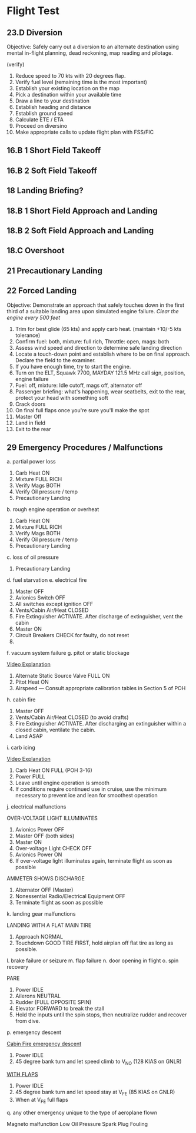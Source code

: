 # Flight Test

## 23.D Diversion

Objective: Safely carry out a diversion to an alternate destination using mental in-flight planning, dead reckoning, map reading and pilotage.

(verify)

1. Reduce speed to 70 kts with 20 degrees flap.
2. Verify fuel level (remaining time is the most important)
3. Establish your existing location on the map
4. Pick a destination within your available time
5. Draw a line to your destination
6. Establish heading and distance
7. Establish ground speed
8. Calculate ETE / ETA
9. Proceed on diversino
10. Make appropriate calls to update flight plan with FSS/FIC

## 16.B 1 Short Field Takeoff

## 16.B 2 Soft Field Takeoff

## 18 Landing Briefing?

## 18.B 1 Short Field Approach and Landing

## 18.B 2 Soft Field Approach and Landing

## 18.C Overshoot

## 21 Precautionary Landing

## 22 Forced Landing

Objective: Demonstrate an approach that safely touches down in the first third of a suitable landing area upon simulated engine failure. *Clear the engine every 500 feet*

1. Trim for best glide (65 kts) and apply carb heat. (maintain +10/-5 kts tolerance)
2. Confirm fuel: both, mixture: full rich, Throttle: open, mags: both
3. Assess wind speed and direction to determine safe landing direction
4. Locate a touch-down point and establish where to be on final approach. Declare the field to the examiner.
5. If you have enough time, try to start the engine.
6. Turn on the ELT, Squawk 7700, MAYDAY 121.5 MHz call sign, position, engine failure
7. Fuel: off, mixture: Idle cutoff, mags off, alternator off
8. Passenger briefing: what's happening, wear seatbelts, exit to the rear, protect your head with something soft
9. Crack doors
10. On final full flaps once you're sure you'll make the spot
11. Master Off
12. Land in field
13. Exit to the rear

## 29 Emergency Procedures / Malfunctions

a. partial power loss

  1. Carb Heat ON
  2. Mixture FULL RICH
  3. Verify Mags BOTH
  4. Verify Oil pressure / temp
  5. Precautionary Landing

b. rough engine operation or overheat

  1. Carb Heat ON
  2. Mixture FULL RICH
  3. Verify Mags BOTH
  4. Verify Oil pressure / temp
  5. Precautionary Landing

c. loss of oil pressure

  1. Precautionary Landing

d. fuel starvation
e. electrical fire

  1. Master OFF
  2. Avionics Switch OFF
  3. All switches except ignition OFF
  4. Vents/Cabin Air/Heat CLOSED
  5. Fire Extinguisher ACTIVATE. After discharge of extinguisher, vent the cabin
  6. Master ON
  7. Circuit Breakers CHECK for faulty, do not reset
  8.  

f. vacuum system failure
g. pitot or static blockage

  [Video Explanation](https://www.youtube.com/watch?v=6BMCyBD80Fk&t=85s)

  1. Alternate Static Source Valve FULL ON
  2. Pitot Heat ON
  3. Airspeed — Consult appropriate calibration tables in Section 5 of POH

h. cabin fire

  1. Master OFF
  2. Vents/Cabin Air/Heat CLOSED (to avoid drafts)
  3. Fire Extinguisher ACTIVATE. After discharging an extinguisher within a closed cabin, ventilate the cabin.
  4. Land ASAP

i. carb icing

  [Video Explanation](https://www.youtube.com/watch?v=f4lwLffGEkA&t=113s)

  1. Carb Heat ON FULL (POH 3-16)
  2. Power FULL
  3. Leave until engine operation is smooth
  4. If conditions require continued use in cruise, use the minimum necessary to prevent ice and lean for smoothest operation

j. electrical malfunctions

  OVER-VOLTAGE LIGHT ILLUMINATES

  1. Avionics Power OFF
  2. Master OFF (both sides)
  3. Master ON
  4. Over-voltage Light CHECK OFF
  5. Avionics Power ON
  6. If over-voltage light illuminates again, terminate flight as soon as possible

  AMMETER SHOWS DISCHARGE

  1. Alternator OFF (Master)
  2. Nonessential Radio/Electrical Equipment OFF
  3. Terminate flight as soon as possible

k. landing gear malfunctions

  LANDING WITH A FLAT MAIN TIRE

  1. Approach NORMAL
  2. Touchdown GOOD TIRE FIRST, hold airplan off flat tire as long as possible.

l. brake failure or seizure
m. flap failure
n. door opening in flight
o. spin recovery

  PARE

  1. Power IDLE
  2. Ailerons NEUTRAL
  3. Rudder (FULL OPPOSITE SPIN)
  4. Elevator FORWARD to break the stall
  5. Hold the inputs until the spin stops, then neutralize rudder and recover from dive.

p. emergency descent

  [Cabin Fire emergency descent](https://www.youtube.com/watch?v=Xc8RjuKCn_U&t=119s)

  1. Power IDLE
  2. 45 degree bank turn and let speed climb to V<sub>NO</sub> (128 KIAS on GNLR)

  [WITH FLAPS](https://www.youtube.com/watch?v=Xc8RjuKCn_U&t=267s)

  1. Power IDLE
  2. 45 degree bank turn and let speed stay at V<sub>FE</sub> (85 KIAS on GNLR)
  3. When at V<sub>FE</sub> full flaps

q. any other emergency unique to the type of aeroplane flown

  Magneto malfunction
  Low Oil Pressure
  Spark Plug Fouling

